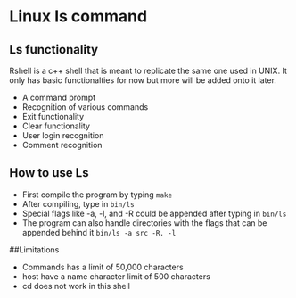 # Linux ls command

## Ls functionality

Rshell is a c++ shell that is meant to replicate the same one used in UNIX. It only has basic functionalties for now but more will be added onto it later.

* A command prompt
* Recognition of various commands
* Exit functionality
* Clear functionality
* User login recognition
* Comment recognition

## How to use Ls

* First compile the program by typing ``make``
* After compiling, type in ``bin/ls``
* Special flags like -a, -l, and -R could be appended after typing in ``bin/ls``
* The program can also handle directories with the flags that can be appended behind it
``bin/ls -a src -R. -l``

##Limitations
* Commands has a limit of 50,000 characters
* host have a name character limit of 500 characters
* cd does not work in this shell
